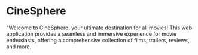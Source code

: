 # CineSphere
"Welcome to CineSphere, your ultimate destination for all movies! This web application provides a seamless and immersive experience for movie enthusiasts, offering a comprehensive collection of films, trailers, reviews, and more.

